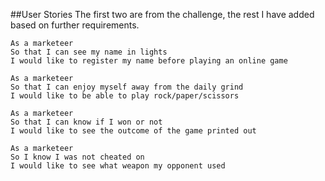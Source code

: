 ##User Stories
The first two are from the challenge, the rest I have added based on further requirements.

```
As a marketeer
So that I can see my name in lights
I would like to register my name before playing an online game

As a marketeer
So that I can enjoy myself away from the daily grind
I would like to be able to play rock/paper/scissors

As a marketeer
So that I can know if I won or not
I would like to see the outcome of the game printed out

As a marketeer
So I know I was not cheated on
I would like to see what weapon my opponent used
```
